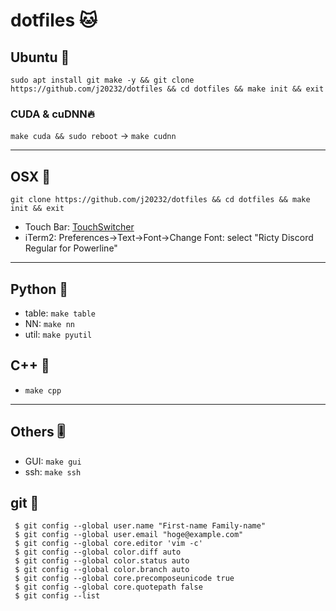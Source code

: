 # dotfiles 🐱

## Ubuntu 🏮

```
sudo apt install git make -y && git clone https://github.com/j20232/dotfiles && cd dotfiles && make init && exit
```


### CUDA & cuDNN🔥

`make cuda && sudo reboot` -> `make cudnn`

---

## OSX 🍎

```
git clone https://github.com/j20232/dotfiles && cd dotfiles && make init && exit
```

- Touch Bar: [TouchSwitcher](https://hazeover.com/touchswitcher.html)
- iTerm2: Preferences->Text->Font->Change Font: select "Ricty Discord Regular for Powerline"

---

## Python 🐍

- table: `make table`
- NN: `make nn`
- util: `make pyutil`

## C++ 🐶
- `make cpp`

---

## Others 🎚

- GUI: `make gui`
- ssh: `make ssh`

## git 🐙

```fish
 $ git config --global user.name "First-name Family-name"
 $ git config --global user.email "hoge@example.com"
 $ git config --global core.editor 'vim -c'
 $ git config --global color.diff auto
 $ git config --global color.status auto
 $ git config --global color.branch auto
 $ git config --global core.precomposeunicode true
 $ git config --global core.quotepath false
 $ git config --list
```

